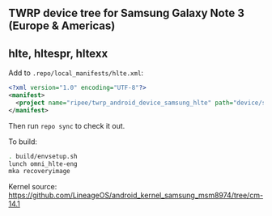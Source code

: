 ## TWRP device tree for Samsung Galaxy Note 3 (Europe & Americas)
## hlte, hltespr, hltexx

Add to `.repo/local_manifests/hlte.xml`:

```xml
<?xml version="1.0" encoding="UTF-8"?>
<manifest>
  <project name="ripee/twrp_android_device_samsung_hlte" path="device/samsung/hlte" remote="github" revision="android-7.1" />
</manifest>
```

Then run `repo sync` to check it out.

To build:

```sh
. build/envsetup.sh
lunch omni_hlte-eng
mka recoveryimage
```

Kernel source: https://github.com/LineageOS/android_kernel_samsung_msm8974/tree/cm-14.1
